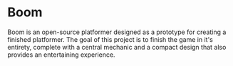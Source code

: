 # Boom
Boom is an open-source platformer designed as a prototype for creating a
finished platformer. The goal of this project is to finish the game in it's
entirety, complete with a central mechanic and a compact design that also
provides an entertaining experience.

